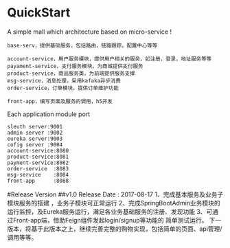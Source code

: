 # QuickStart
A simple mall which architecture based on  micro-service !

	base-serv，提供基础服务，包括路由，链路跟踪，配置中心等等
	
	account-service，用户服务模块，提供用户相关的服务，如注册，登录，地址服务等等
	payament-service，支付服务模块，为商城提供支付服务
	product-service，商品服务类，为前端提供服务支撑
	msg-service，消息处理，采用kafaka异步消费
	order-service，订单模块，提供订单维护功能
	
	front-app，编写页面及服务的调用，h5开发
	
Each application module port
	
	sleuth server:9001
	admin server :9002
	eureka server:9003
	cofig server :9004
	account-service:8080
	product-service:8081
	payment-service:8082
	order-service  :8083
	msg-service    :8084
	front-app      :8088
#Release Version
##v1.0 
	Release Date : 2017-08-17
	1、完成基本服务及业务子模块服务的搭建 ，业务子模块可正常运行
	2、完成SpringBootAdmin业务模块的运行监控，及Eureka服务运行，满足各业务基础服务的注册、发现功能
	3、可通过Front-app端，借助Feign组件发起login/signup等功能的 简单测试运行。
	下一版本，将基于此版本之上，继续完善完整的购物实现，包括简单的页面、api管理/调用等等。